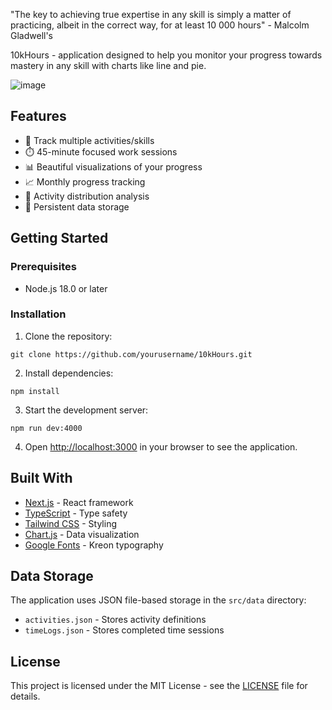 "The key to achieving true expertise in any skill is simply a matter of practicing, albeit in the correct way, for at least 10 000 hours" - Malcolm Gladwell's 
 

10kHours - application designed to help you monitor your progress towards mastery in any skill with charts like line and pie. 


![image](https://github.com/user-attachments/assets/21fb1482-2753-456a-b9ff-4fdc477e7478)

## Features

- 🎯 Track multiple activities/skills
- ⏱️ 45-minute focused work sessions
- 📊 Beautiful visualizations of your progress
- 📈 Monthly progress tracking
- 🥧 Activity distribution analysis
- 💾 Persistent data storage

## Getting Started

### Prerequisites

- Node.js 18.0 or later

### Installation

1. Clone the repository:
```
git clone https://github.com/yourusername/10kHours.git
```

2. Install dependencies:
```
npm install
```

3. Start the development server:
```
npm run dev:4000
```

4. Open [http://localhost:3000](http://localhost:3000) in your browser to see the application.



## Built With

- [Next.js](https://nextjs.org/) - React framework
- [TypeScript](https://www.typescriptlang.org/) - Type safety
- [Tailwind CSS](https://tailwindcss.com/) - Styling
- [Chart.js](https://www.chartjs.org/) - Data visualization
- [Google Fonts](https://fonts.google.com/) - Kreon typography

## Data Storage

The application uses JSON file-based storage in the `src/data` directory:
- `activities.json` - Stores activity definitions
- `timeLogs.json` - Stores completed time sessions


## License

This project is licensed under the MIT License - see the [LICENSE](LICENSE) file for details.



